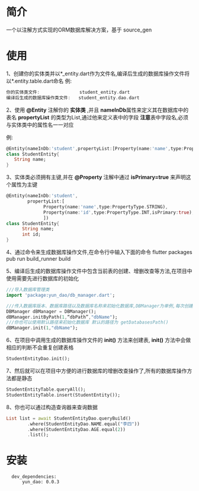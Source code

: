 简介
===

一个以注解方式实现的ORM数据库解决方案，基于 source_gen

使用
===
1、创建你的实体类并以*_entity.dart作为文件名,编译后生成的数据库操作文件将以*.entity.table.dart命名 例:
```Dart
你的实体类文件:               student_entity.dart
编译后生成的数据库操作类文件:   student_entity.dao.dart
```


2、使用 **@Entity** 注解你的 **实体类** ,并且 **nameInDb**属性来定义其在数据库中的表名 **propertyList** 的类型为List,通过他来定义表中的字段 
**注意**表中字段名,必须与实体类中的属性名一一对应

例:
```Dart
@Entity(nameInDb:'student',propertyList:[Property(name:'name',type:PropertyType.STRING)])
class StudentEntity{
   String name;
}
```

3、实体类必须拥有主键,并在 **@Property** 注解中通过 **isPrimary=true** 来声明这个属性为主键
```Dart
@Entity(nameInDb:'student',
        propertyList:[
              Property(name:'name',type:PropertyType.STRING),
              Property(name:'id',type:PropertyType.INT,isPrimary:true),
              ])
class StudentEntity{
      String name;
      int id;
}
```

4、通过命令来生成数据库操作文件,在命令行中输入下面的命令
         flutter packages pub run build_runner build


5、编译后生成的数据库操作文件中包含当前表的创建、增删改查等方法,在项目中使用需要先进行数据库的初始化
```Dart
///导入数据库管理类
import 'package:yun_dao/db_manager.dart';

///传入数据库版本、数据库路径以及数据库名称来初始化数据库,DBManager为单例,每次创建拿到的都是同一个
DBManager dBManager = DBManager();
dBManager.initByPath(1,“dbPath”,"dbName");
///你也可以使用默认路径来初始化数据库 默认的路径为 getDatabasesPath()
dBManager.init(1,"dbName");
```


6、在项目中调用生成的数据库操作文件的 **init()** 方法来创建表, **init()** 方法中会做相应的判断不会重复创建表格
```Dart
StudentEntityDao.init();
```


7、然后就可以在项目中方便的进行数据库的增删改查操作了,所有的数据库操作方法都是静态
```Dart
StudentEntityTable.queryAll();
StudentEntityTable.insert(StudentEntity());
```

8、你也可以通过构造查询器来查询数据
```Dart
List list = await StudentEntityDao.queryBuild()
        .where(StudentEntityDao.NAME.equal("李四"))
        .where(StudentEntityDao.AGE.equal(2))
        .list();
```



安装
===

      dev_dependencies:
          yun_dao: 0.0.3








